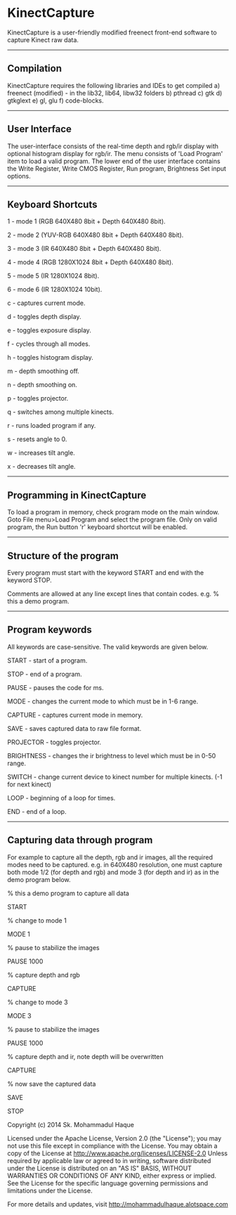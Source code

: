KinectCapture
=============

KinectCapture is a user-friendly modified freenect front-end software to capture Kinect raw data.

-----------
Compilation
-----------
KinectCapture requires the following libraries and IDEs to get compiled
a) freenect (modified) - in the lib32, lib64, libw32 folders
b) pthread
c) gtk
d) gtkglext
e) gl, glu
f) code-blocks.


--------------
User Interface
--------------
The user-interface consists of the real-time depth and rgb/ir display with optional histogram display for rgb/ir. The menu consists of 'Load Program' item to load a valid program. The lower end of the user interface contains the Write Register, Write CMOS Register, Run program, Brightness Set input options.


-------------------
Keyboard Shortcuts
-------------------
1 - mode 1 (RGB 640X480 8bit + Depth 640X480 8bit).

2 - mode 2 (YUV-RGB 640X480 8bit + Depth 640X480 8bit).

3 - mode 3 (IR 640X480 8bit + Depth 640X480 8bit).

4 - mode 4 (RGB 1280X1024 8bit + Depth 640X480 8bit).

5 - mode 5 (IR 1280X1024 8bit).

6 - mode 6 (IR 1280X1024 10bit).

c - captures current mode.

d - toggles depth display.

e - toggles exposure display.

f - cycles through all modes.

h - toggles histogram display.

m - depth smoothing off.

n - depth smoothing on.

p - toggles projector.

q - switches among multiple kinects.

r - runs loaded program if any.

s - resets angle to 0.

w - increases tilt angle.

x - decreases tilt angle.


----------------------------
Programming in KinectCapture
----------------------------
To load a program in memory, check program mode on the main window.
Goto File menu>Load Program and select the program file.
Only on valid program, the Run button 'r' keyboard shortcut will be enabled.


------------------------
Structure of the program
------------------------
Every program must start with the keyword START and end with the keyword STOP.

Comments are allowed at any line except lines that contain codes. e.g.
% this a demo program.


----------------
Program keywords
----------------
All keywords are case-sensitive. The valid keywords are given below.

START - start of a program.

STOP - end of a program.

PAUSE <milliseconds> - pauses the code for <milliseconds> ms.

MODE <value> - changes the current mode to <value> which must be in 1-6 range.

CAPTURE - captures current mode in memory.

SAVE - saves captured data to raw file format.

PROJECTOR - toggles projector.

BRIGHTNESS <value> - changes the ir brightness to <value> level which must be in 0-50 range.

SWITCH <value> - change current device to kinect number <value> for multiple kinects. (-1 for next kinect)

LOOP <value> - beginning of a loop for <value> times.

END - end of a loop.


------------------------------
Capturing data through program
------------------------------
For example to capture all the depth, rgb and ir images, all the required modes need to be captured. e.g. in 640X480 resolution, one must capture both mode 1/2 (for depth and rgb) and mode 3 (for depth and ir) as in the demo program below.

% this a demo program to capture all data

START

% change to mode 1

MODE 1

% pause to stabilize the images

PAUSE 1000

% capture depth and rgb

CAPTURE

% change to mode 3

MODE 3

% pause to stabilize the images

PAUSE 1000

% capture depth and ir, note depth will be overwritten

CAPTURE

% now save the captured data

SAVE

STOP



Copyright (c) 2014 Sk. Mohammadul Haque


Licensed under the Apache License, Version 2.0 (the "License");
you may not use this file except in compliance with the License.
You may obtain a copy of the License at http://www.apache.org/licenses/LICENSE-2.0
Unless required by applicable law or agreed to in writing, software distributed
under the License is distributed on an "AS IS" BASIS, WITHOUT WARRANTIES OR
CONDITIONS OF ANY KIND, either express or implied. See the License for the
specific language governing permissions and limitations under the License.


For more details and updates, visit http://mohammadulhaque.alotspace.com
